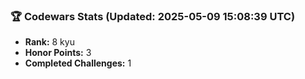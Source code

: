 ### 🏆 Codewars Stats (Updated: 2025-05-09 15:08:39 UTC)

- **Rank:** 8 kyu
- **Honor Points:** 3
- **Completed Challenges:** 1

